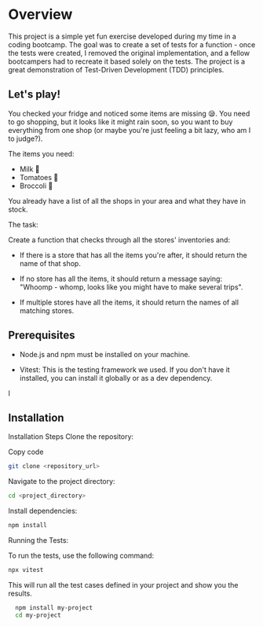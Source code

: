 
# Overview

This project is a simple yet fun exercise developed during my time in a coding bootcamp. The goal was to create a set of tests for a function - once the tests were created, I removed the original implementation, and a fellow bootcampers had to recreate it based solely on the tests. The project is a great demonstration of Test-Driven Development (TDD) principles.




## Let's play!

You checked your fridge and noticed some items are missing 😪. You need to go shopping, but it looks like it might rain soon, so you want to buy everything from one shop (or maybe you're just feeling a bit lazy, who am I to judge?).

The items you need:
- Milk 🥛
- Tomatoes 🍅
- Broccoli 🥦

You already have a list of all the shops in your area and what they have in stock.

The task:

Create a function that checks through all the stores' inventories and:

- If there is a store that has all the items you're after, it should return the name of that shop.

- If no store has all the items, it should return a message saying: "Whoomp - whomp, looks like you might have to make several trips".

- If multiple stores have all the items, it should return the names of all matching stores.
## Prerequisites

- Node.js and npm must be installed on your machine.

- Vitest: This is the testing framework we used. If you don't have it installed, you can install it globally or as a dev dependency.

I
## Installation

Installation Steps
Clone the repository:

Copy code
```bash
git clone <repository_url>
```
Navigate to the project directory:
```bash
cd <project_directory>
```

Install dependencies:
```bash
npm install
```
Running the Tests:

To run the tests, use the following command:
```bash
npx vitest
```
This will run all the test cases defined in your project and show you the results.
```bash
  npm install my-project
  cd my-project
```
    
